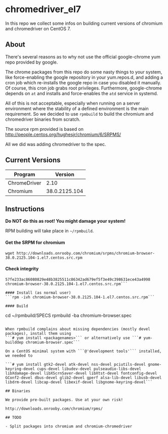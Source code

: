 chromedriver_el7
================

In this repo we collect some infos on building current versions of chromium and chromedriver on CentOS 7.

## About

There's several reasons as to why not use the official google-chrome yum repo provided by google.

The chrome packages from this repo do some nasty things to your system, like force-enabling
the google repository in your yum.repos.d, and adding a cron job which re-installs the google repo in case
you disabled it manually. Of course, this cron job grabs root privileges. Furthermore, google-chrome depends on ```at``` and installs and force-enables the ```atd``` service in systemd.

All of this is not acceptable, especially when running on a server environment where the stability of a defined environment is the main requirement. So we decided to use ```rpmbuild``` to build the chromium and chromedriver binaries from scratch.

The source rpm provided is based on http://people.centos.org/hughesjr/chromium/6/SRPMS/

All we did was adding chromedriver to the spec.

## Current Versions

| Program       | Version       |
|---------------|---------------|
| ChromeDriver  | 2.10          |
| Chromium      | 38.0.2125.104 |

## Instructions

**Do NOT do this as root! You might damage your system!**

RPM building will take place in ```~/rpmbuild```.

#### Get the SRPM for chromium 
```wget http://downloads.onrooby.com/chromium/srpms/chromium-browser-38.0.2125.104-1.el7.centos.src.rpm```

#### Check integrity
```$ sha256sum chromium-browser-38.0.2125.104-1.el7.centos.src.rpm
57fe233ac86080829e48b3825511c86342ad679ef5f3e49c398631ece43a4998 chromium-browser-38.0.2125.104-1.el7.centos.src.rpm```

#### Install (as normal user)
```rpm -ivh chromium-browser-38.0.2125.104-1.el7.centos.src.rpm```

#### Build
```
cd ~/rpmbuild/SPECS
rpmbuild -ba chromium-browser.spec
```

When rpmbuild complains about missing dependencies (mostly devel packages), install them using
```# yum install <packagenames>``` or alternatively use ```# yum-builddep chromium-browser.spec```

On a CentOS minimal system with ```@'development tools'``` installed, we needed to

```# yum install gtk2-devel atk-devel nss-devel pciutils-devel gnome-keyring-devel cups-devel libudev-devel pulseaudio-libs-devel libXdamage-devel libXScrnSaver-devel libXtst-devel fontconfig-devel GConf2-devel dbus-devel glib2-devel gperf alsa-lib-devel libusb-devel libdrm-devel libcap-devel libexif-devel libgnome-keyring-devel```

## Binaries

We provide pre-built packages. Use at your own risk!

http://downloads.onrooby.com/chromium/rpms/

## TODO

- Split packages into chromium and chromium-chromedriver
